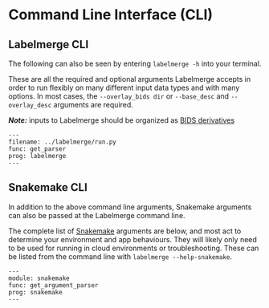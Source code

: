 # Command Line Interface (CLI)

## Labelmerge CLI
The following can also be seen by entering `labelmerge -h` into your terminal.

These are all the required and optional arguments Labelmerge accepts in order to 
run flexibly on many different input data types and with many options. In most 
cases, the `--overlay_bids dir` or `--base_desc` and `--overlay_desc` arguments are required.

***Note:*** inputs to Labelmerge should be organized as [BIDS derivatives](https://bids-specification.readthedocs.io/en/stable/05-derivatives/03-imaging.html#segmentations)

```{argparse}
---
filename: ../labelmerge/run.py
func: get_parser
prog: labelmerge
---
```

## Snakemake CLI
In addition to the above command line arguments, Snakemake arguments can also be
passed at the Labelmerge command line.


The complete list of [Snakemake](https://snakemake.readthedocs.io/en/stable/) 
arguments are below, and most act to determine your environment and app
behaviours. They will likely only need to be used for running in cloud
environments or troubleshooting. These can be listed from the command line with
`labelmerge --help-snakemake`.

```{argparse}
---
module: snakemake
func: get_argument_parser
prog: snakemake
---
```
